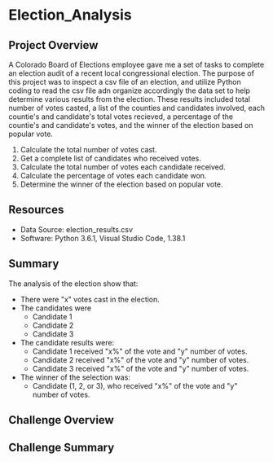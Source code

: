 # Election_Analysis

## Project Overview
A Colorado Board of Elections employee gave me a set of tasks to complete an election audit of a recent local congressional election. The purpose of this project was to inspect a csv file of an election, and utilize Python coding to read the csv file adn organize accordingly the data set to help determine various results from the election. These results included total number of votes casted, a list of the counties and candidates involved, each countie's and candidate's total votes recieved, a percentage of the countie's and candidate's votes, and the winner of the election based on popular vote. 

1. Calculate the total number of votes cast.
2. Get a complete list of candidates who received votes.
3. Calculate the total number of votes each candidate received.
4. Calculate the percentage of votes each candidate won.
5. Determine the winner of the election based on popular vote.

## Resources
- Data Source: election_results.csv
- Software: Python 3.6.1, Visual Studio Code, 1.38.1

## Summary
The analysis of the election show that:
- There were "x" votes cast in the election.
- The candidates were
  - Candidate 1
  - Candidate 2
  - Candidate 3
- The candidate results were: 
  - Candidate 1 received "x%" of the vote and "y" number of votes.
  - Candidate 2 received "x%" of the vote and "y" number of votes.
  - Candidate 3 received "x%" of the vote and "y" number of votes.
- The winner of the selection was:
  - Candidate (1, 2, or 3), who received "x%" of the vote and "y" number of votes.

## Challenge Overview

## Challenge Summary
